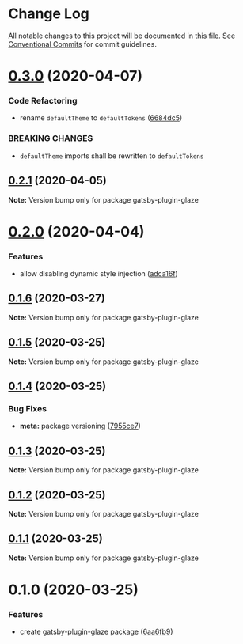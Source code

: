 # Change Log

All notable changes to this project will be documented in this file.
See [Conventional Commits](https://conventionalcommits.org) for commit guidelines.

# [0.3.0](https://github.com/kripod/glaze/compare/gatsby-plugin-glaze@0.2.1...gatsby-plugin-glaze@0.3.0) (2020-04-07)

### Code Refactoring

- rename `defaultTheme` to `defaultTokens` ([6684dc5](https://github.com/kripod/glaze/commit/6684dc59d7bcd3918984ff118c0f218c0deba549))

### BREAKING CHANGES

- `defaultTheme` imports shall be rewritten to `defaultTokens`

## [0.2.1](https://github.com/kripod/glaze/compare/gatsby-plugin-glaze@0.2.0...gatsby-plugin-glaze@0.2.1) (2020-04-05)

**Note:** Version bump only for package gatsby-plugin-glaze

# [0.2.0](https://github.com/kripod/glaze/compare/gatsby-plugin-glaze@0.1.6...gatsby-plugin-glaze@0.2.0) (2020-04-04)

### Features

- allow disabling dynamic style injection ([adca16f](https://github.com/kripod/glaze/commit/adca16fba065e814a43f7bd755d968e550e458dd))

## [0.1.6](https://github.com/kripod/glaze/compare/gatsby-plugin-glaze@0.1.5...gatsby-plugin-glaze@0.1.6) (2020-03-27)

**Note:** Version bump only for package gatsby-plugin-glaze

## [0.1.5](https://github.com/kripod/glaze/compare/gatsby-plugin-glaze@0.1.4...gatsby-plugin-glaze@0.1.5) (2020-03-25)

**Note:** Version bump only for package gatsby-plugin-glaze

## [0.1.4](https://github.com/kripod/glaze/compare/gatsby-plugin-glaze@0.1.3...gatsby-plugin-glaze@0.1.4) (2020-03-25)

### Bug Fixes

- **meta:** package versioning ([7955ce7](https://github.com/kripod/glaze/commit/7955ce79a559779ab0fac6bd9c18252b572de87d))

## [0.1.3](https://github.com/kripod/glaze/compare/gatsby-plugin-glaze@0.1.2...gatsby-plugin-glaze@0.1.3) (2020-03-25)

**Note:** Version bump only for package gatsby-plugin-glaze

## [0.1.2](https://github.com/kripod/glaze/compare/gatsby-plugin-glaze@0.1.1...gatsby-plugin-glaze@0.1.2) (2020-03-25)

**Note:** Version bump only for package gatsby-plugin-glaze

## [0.1.1](https://github.com/kripod/glaze/compare/gatsby-plugin-glaze@0.1.0...gatsby-plugin-glaze@0.1.1) (2020-03-25)

**Note:** Version bump only for package gatsby-plugin-glaze

# 0.1.0 (2020-03-25)

### Features

- create gatsby-plugin-glaze package ([6aa6fb9](https://github.com/kripod/glaze/commit/6aa6fb9c8e550427b647c1c0b2d14e0e0f8df74d))
